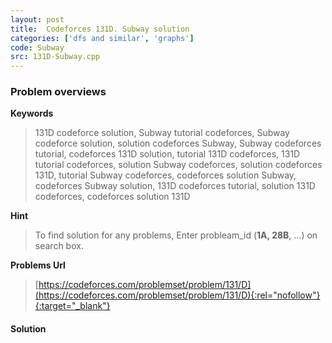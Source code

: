 ```yaml
---
layout: post
title:  Codeforces 131D. Subway solution
categories: ['dfs and similar', 'graphs']
code: Subway
src: 131D-Subway.cpp
---
```

### **Problem overviews**

**Keywords**
> 131D codeforce solution, Subway tutorial codeforces, Subway codeforce solution, solution codeforces Subway, Subway codeforces tutorial, codeforces 131D solution, tutorial 131D codeforces, 131D tutorial codeforces, solution Subway codeforces, solution codeforces 131D, tutorial Subway codeforces, codeforces solution Subway, codeforces Subway solution, 131D codeforces tutorial, solution 131D codeforces, codeforces solution 131D

**Hint**
> To find solution for any problems, Enter probleam_id (**1A, 28B**, ...) on search box. 

**Problems Url**
> [https://codeforces.com/problemset/problem/131/D](https://codeforces.com/problemset/problem/131/D){:rel="nofollow"}{:target="_blank"}

#### **Solution**




